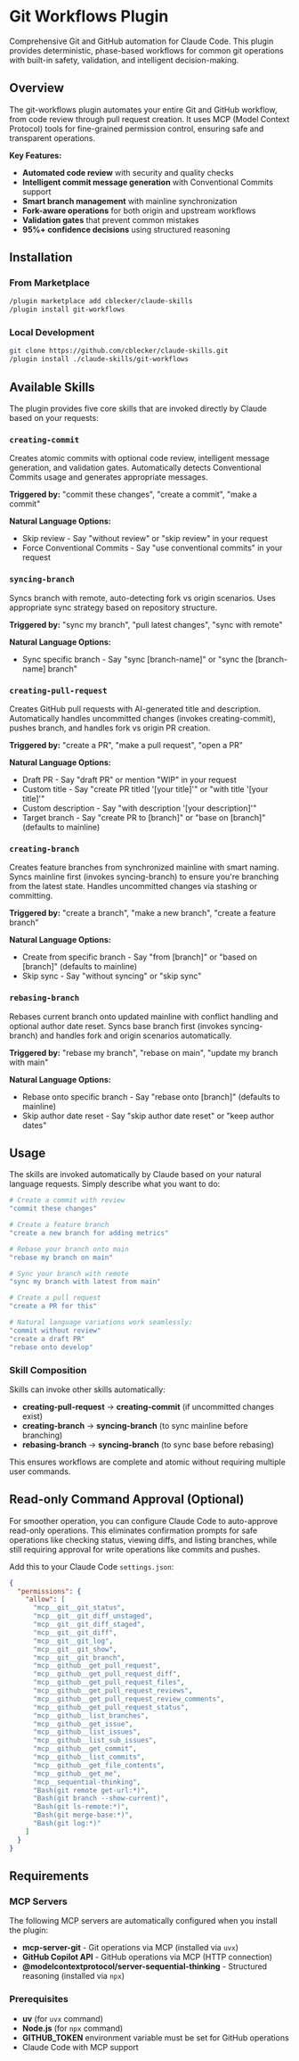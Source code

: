 # Git Workflows Plugin

Comprehensive Git and GitHub automation for Claude Code. This plugin provides deterministic, phase-based workflows for common git operations with built-in safety, validation, and intelligent decision-making.

## Overview

The git-workflows plugin automates your entire Git and GitHub workflow, from code review through pull request creation. It uses MCP (Model Context Protocol) tools for fine-grained permission control, ensuring safe and transparent operations.

**Key Features:**
- **Automated code review** with security and quality checks
- **Intelligent commit message generation** with Conventional Commits support
- **Smart branch management** with mainline synchronization
- **Fork-aware operations** for both origin and upstream workflows
- **Validation gates** that prevent common mistakes
- **95%+ confidence decisions** using structured reasoning

## Installation

### From Marketplace

```bash
/plugin marketplace add cblecker/claude-skills
/plugin install git-workflows
```

### Local Development

```bash
git clone https://github.com/cblecker/claude-skills.git
/plugin install ./claude-skills/git-workflows
```

## Available Skills

The plugin provides five core skills that are invoked directly by Claude based on your requests:

### `creating-commit`
Creates atomic commits with optional code review, intelligent message generation, and validation gates. Automatically detects Conventional Commits usage and generates appropriate messages.

**Triggered by:** "commit these changes", "create a commit", "make a commit"

**Natural Language Options:**
- Skip review - Say "without review" or "skip review" in your request
- Force Conventional Commits - Say "use conventional commits" in your request

### `syncing-branch`
Syncs branch with remote, auto-detecting fork vs origin scenarios. Uses appropriate sync strategy based on repository structure.

**Triggered by:** "sync my branch", "pull latest changes", "sync with remote"

**Natural Language Options:**
- Sync specific branch - Say "sync [branch-name]" or "sync the [branch-name] branch"

### `creating-pull-request`
Creates GitHub pull requests with AI-generated title and description. Automatically handles uncommitted changes (invokes creating-commit), pushes branch, and handles fork vs origin PR creation.

**Triggered by:** "create a PR", "make a pull request", "open a PR"

**Natural Language Options:**
- Draft PR - Say "draft PR" or mention "WIP" in your request
- Custom title - Say "create PR titled '[your title]'" or "with title '[your title]'"
- Custom description - Say "with description '[your description]'"
- Target branch - Say "create PR to [branch]" or "base on [branch]" (defaults to mainline)

### `creating-branch`
Creates feature branches from synchronized mainline with smart naming. Syncs mainline first (invokes syncing-branch) to ensure you're branching from the latest state. Handles uncommitted changes via stashing or committing.

**Triggered by:** "create a branch", "make a new branch", "create a feature branch"

**Natural Language Options:**
- Create from specific branch - Say "from [branch]" or "based on [branch]" (defaults to mainline)
- Skip sync - Say "without syncing" or "skip sync"

### `rebasing-branch`
Rebases current branch onto updated mainline with conflict handling and optional author date reset. Syncs base branch first (invokes syncing-branch) and handles fork and origin scenarios automatically.

**Triggered by:** "rebase my branch", "rebase on main", "update my branch with main"

**Natural Language Options:**
- Rebase onto specific branch - Say "rebase onto [branch]" (defaults to mainline)
- Skip author date reset - Say "skip author date reset" or "keep author dates"

## Usage

The skills are invoked automatically by Claude based on your natural language requests. Simply describe what you want to do:

```bash
# Create a commit with review
"commit these changes"

# Create a feature branch
"create a new branch for adding metrics"

# Rebase your branch onto main
"rebase my branch on main"

# Sync your branch with remote
"sync my branch with latest from main"

# Create a pull request
"create a PR for this"

# Natural language variations work seamlessly:
"commit without review"
"create a draft PR"
"rebase onto develop"
```

### Skill Composition

Skills can invoke other skills automatically:

- **creating-pull-request** → **creating-commit** (if uncommitted changes exist)
- **creating-branch** → **syncing-branch** (to sync mainline before branching)
- **rebasing-branch** → **syncing-branch** (to sync base before rebasing)

This ensures workflows are complete and atomic without requiring multiple user commands.

## Read-only Command Approval (Optional)

For smoother operation, you can configure Claude Code to auto-approve read-only operations. This eliminates confirmation prompts for safe operations like checking status, viewing diffs, and listing branches, while still requiring approval for write operations like commits and pushes.

Add this to your Claude Code `settings.json`:

```json
{
  "permissions": {
    "allow": [
      "mcp__git__git_status",
      "mcp__git__git_diff_unstaged",
      "mcp__git__git_diff_staged",
      "mcp__git__git_diff",
      "mcp__git__git_log",
      "mcp__git__git_show",
      "mcp__git__git_branch",
      "mcp__github__get_pull_request",
      "mcp__github__get_pull_request_diff",
      "mcp__github__get_pull_request_files",
      "mcp__github__get_pull_request_reviews",
      "mcp__github__get_pull_request_review_comments",
      "mcp__github__get_pull_request_status",
      "mcp__github__list_branches",
      "mcp__github__get_issue",
      "mcp__github__list_issues",
      "mcp__github__list_sub_issues",
      "mcp__github__get_commit",
      "mcp__github__list_commits",
      "mcp__github__get_file_contents",
      "mcp__github__get_me",
      "mcp__sequential-thinking",
      "Bash(git remote get-url:*)",
      "Bash(git branch --show-current)",
      "Bash(git ls-remote:*)",
      "Bash(git merge-base:*)",
      "Bash(git log:*)"
    ]
  }
}
```

## Requirements

### MCP Servers

The following MCP servers are automatically configured when you install the plugin:

- **mcp-server-git** - Git operations via MCP (installed via `uvx`)
- **GitHub Copilot API** - GitHub operations via MCP (HTTP connection)
- **@modelcontextprotocol/server-sequential-thinking** - Structured reasoning (installed via `npx`)

### Prerequisites

- **uv** (for `uvx` command)
- **Node.js** (for `npx` command)
- **GITHUB_TOKEN** environment variable must be set for GitHub operations
- Claude Code with MCP support
